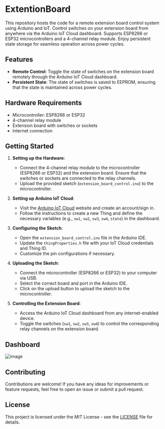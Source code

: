 # ExtentionBoard
This repository hosts the code for a remote extension board control system using Arduino and IoT. Control switches on your extension board from anywhere via the Arduino IoT Cloud dashboard. Supports ESP8266 or ESP32 microcontrollers and a 4-channel relay module. Enjoy persistent state storage for seamless operation across power cycles.

## Features

- **Remote Control**: Toggle the state of switches on the extension board remotely through the Arduino IoT Cloud dashboard.
- **Persistent State**: The state of switches is saved to EEPROM, ensuring that the state is maintained across power cycles.

## Hardware Requirements

- Microcontroller: ESP8266 or ESP32
- 4-channel relay module
- Extension board with switches or sockets
- Internet connection

## Getting Started

1. **Setting up the Hardware**:
   - Connect the 4-channel relay module to the microcontroller (ESP8266 or ESP32) and the extension board. Ensure that the switches or sockets are connected to the relay channels.
   - Upload the provided sketch (`extension_board_control.ino`) to the microcontroller.

2. **Setting up Arduino IoT Cloud**:
   - Visit the [Arduino IoT Cloud](https://create.arduino.cc/cloud/) website and create an account/sign in.
   - Follow the instructions to create a new Thing and define the necessary variables (e.g., `sw1`, `sw2`, `sw3`, `sw4`, `state`) in the dashboard.

3. **Configuring the Sketch**:
   - Open the `extension_board_control.ino` file in the Arduino IDE.
   - Update the `thingProperties.h` file with your IoT Cloud credentials and Thing ID.
   - Customize the pin configurations if necessary.

4. **Uploading the Sketch**:
   - Connect the microcontroller (ESP8266 or ESP32) to your computer via USB.
   - Select the correct board and port in the Arduino IDE.
   - Click on the upload button to upload the sketch to the microcontroller.

5. **Controlling the Extension Board**:
   - Access the Arduino IoT Cloud dashboard from any internet-enabled device.
   - Toggle the switches (`sw1`, `sw2`, `sw3`, `sw4`) to control the corresponding relay channels on the extension board.
  
## Dashboard
![image](https://github.com/chinmaykrishnroy/ExtentionBoard/assets/65699140/1a77c2ad-8a88-498e-b3fe-4450ada21796)

## Contributing

Contributions are welcome! If you have any ideas for improvements or feature requests, feel free to open an issue or submit a pull request.

## License

This project is licensed under the MIT License - see the [LICENSE](LICENSE) file for details.
